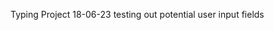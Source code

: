 Typing Project                                                      18-06-23
testing out potential user input fields